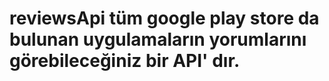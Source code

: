  # reviewsApi tüm google play store da bulunan uygulamaların yorumlarını görebileceğiniz bir API' dır.
